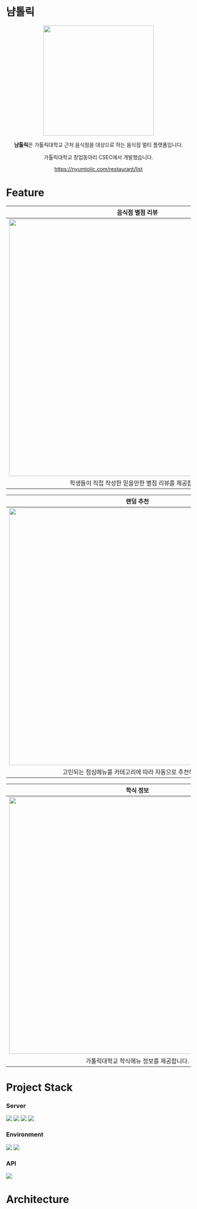 # 냠톨릭
<div align="center">
<img src="https://scontent.cdninstagram.com/v/t51.29350-15/444789923_1364664330897390_4767800419171619150_n.jpg?stp=dst-jpg_e15&efg=eyJ2ZW5jb2RlX3RhZyI6ImltYWdlX3VybGdlbi4xMDgweDEwODAuc2RyLmYyOTM1MCJ9&_nc_ht=scontent.cdninstagram.com&_nc_cat=106&_nc_ohc=yAUbUIycoUsQ7kNvgHw9-B_&edm=APs17CUBAAAA&ccb=7-5&ig_cache_key=MzM2OTI3MzM1MjY4NzgyMzY2OA%3D%3D.2-ccb7-5&oh=00_AYCCSNsIgANWj6hM_KTXAUrwrwEZisUn0R80b_qXNcjr7Q&oe=665E5778&_nc_sid=10d13b" width="300" height ="300">

**냠톨릭**은 가톨릭대학교 근처 음식점을 대상으로 하는 음식점 멀티 플랫폼입니다.

가톨릭대학교 창업동아리 CSEC에서 개발했습니다.

https://nyumtolic.com/restaurant/list
</div>

# Feature
<div align="center">
  
|음식점 별점 리뷰|
|:---:|
|<img src="https://github.com/SolfE/nyum-tolic/assets/74342496/3540c5c4-d0ed-4a71-a314-42e898d08119" width = "700">|
|학생들이 직접 작성한 믿을만한 별점 리뷰를 제공합니다.|

|랜덤 추천|
|:---:|
|<img src="https://github.com/SolfE/nyum-tolic/assets/74342496/23806200-35ca-4770-8609-d5b458450b4e" width = "700">|
|고민되는 점심메뉴를 카테고리에 따라 자동으로 추천해줍니다.|

|학식 정보|
|:---:|
|<img src="https://github.com/SolfE/nyum-tolic/assets/74342496/e54ecba5-c35c-4bc8-85ad-62598f93acb8" width = "700">|
|가톨릭대학교 학식메뉴 정보를 제공합니다.|
</div>

# Project Stack

### Server
<div>
<img src="https://img.shields.io/badge/-Spring-6DB33F?style=for-the-badge&logo=Spring&logoColor=white">
<img src="https://img.shields.io/badge/-Spring Boot-6DB33F?style=for-the-badge&logo=Spring Boot&logoColor=white">
<img src="https://img.shields.io/badge/-Spring Security-6DB33F?style=for-the-badge&logo=Spring Security&logoColor=white">
<img src="https://img.shields.io/badge/-Thymeleaf-6DB33F?style=for-the-badge&logo=Thymeleaf&logoColor=white">
</div>

### Environment
<div>
<img src="https://img.shields.io/badge/-amazon%20Web%20Service-232F3E?style=for-the-badge&logo=amazon%20AWS&logoColor=white">
<img src="https://img.shields.io/badge/github-181717?style=for-the-badge&logo=github&logoColor=white">
</div>

### API
<div>
<img src="https://img.shields.io/badge/kakao OAUTH-FFCD00?style=for-the-badge&logo=kakao&logoColor=white">
</div>

# Architecture
